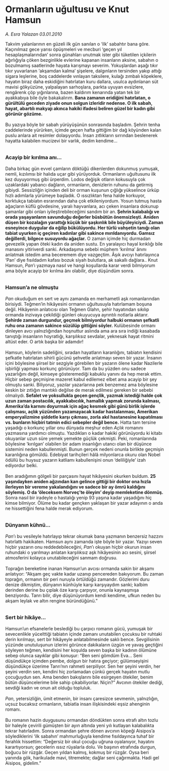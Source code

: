 # Ormanların uğultusu ve Knut Hamsun

*A. Esra Yalazan 03.01.2010*

<div class="taraf_structure_2col_1zq">
<div class="margen_n">



 <p>Takvim yalanlarının en güzeli ilk gün sanılan o ‘ilk’ sabahtır bana göre. Kaçınılmaz gece yarısı öpüşmeleri ve mecburi ‘geçen yıl hesaplaşmalarından’ sonra günahları unutmak ister gibi tüketilen içkilerin ağırlığıyla çöken bezginlikle evlerine kapanan insanların aksine, sabahın o bozulmamış saatlerinde hayata karışmayı severim. Yokuşlardan aşağı tıkır tıkır yuvarlanan ‘akşamdan kalma’ şişelere, dalgınların tersinden yakıp attığı sigara leşlerine, boş caddelerde vınlayan taksilere, kulağı zımbalı köpeklere, hayatın biraz daha eskidiğini hatırlatan kuru dallara, usulca aydınlanan süt mavisi gökyüzüne, yalpalayan sarhoşlara, parkta uyuyan evsizlere, rengârenk çöp yığınlarına, bazen kaldırım kenarında yatan tek bir ayakkabıya bile öyle bakakalırım. <b>Bana zamanın eridiğini hatırlatan, o gürültülü geceden ziyade onun solgun izleridir nedense. O ilk sabah, hayat, abartılı makyajı akınca hakiki ifadesi beliren güzel bir kadın gibi görünür gözüme. </b><br/><br/>Bu yazıya böyle bir sabah yürüyüşünün sonrasında başladım. Şehrin tenha caddelerinde yürürken, içimde geçen hafta gittiğim bir dağ köyünden kalan puslu anlara ait resimler dolaşıyordu. İnsan zıtlıkların sırrından beslenerek hayatta kalabilen mucizevi bir varlık, dedim kendime... <b><br/><br/><br/><font size="3">Acayip bir kırılma anı...</font></b> <br/><br/>Daha birkaç gün evvel çamların döktüğü dikenlerden dokunmuş yumuşak, nemli, kızılımsı bir halıda uçar gibi yürüyorduk. Ormanların uğultusunu ilk kez duyuyormuş gibi ürperdim. Lodos değişik otların kokusuyla çok uzaklardaki yabancı dağların, ormanların, denizlerin ruhunu da getirmiş gibiydi. Sessizliğin içinden deli bir orman kuşunun çığlığ<b>ı </b>yükselince ürküp hızlı adımlarla yürümeye başladık. O ıssızlıktan fena halde korkuyor, korktukça tabiatın esrarından daha çok etkileniyordum. Yosun tutmuş hasta ağaçların küflü gövdesine, yaralı hayvanlara, acı çeken insanlara dokunup şamanlar gibi onları iyileştirebileceğimi sandım bir an.<b> Şehrin kalabalığı ve orada yaşayanların savunduğu değerler büsbütün önemsizleşti. Aniden düşen bir kozalağın yarattığı küçük bir şaşkınlık bile büyüleyiciydi. Zaman esneyince duygular da eğilip bükülüyordu. Her türlü vahşetin tanığı olan tabiat uyurken iç geçiren kadınlar gibi sakince mırıldanıyordu. Gamsız değillerdi, bilgece susuyordu ağaçlar.</b> O zaman içimde hiç durmadan gevezelik yapan öteki kadın da aniden sustu. En yaralayıcı hayal kırıklığı bile manasını yitiriverdi sanki. Arkadaşıma sebebi müphem ‘kırılma’ ânını anlatmak istedim ama beceremem diye vazgeçtim. Âşık avcıyı hatırlayınca ‘Pan’ diye fısıldadım kafası bozuk siyah bulutlara, ak sakallı dağlara.. Knut Hamsun, <i>Pan</i>’ı yazmaya nasıl ve hangi koşullarda karar verdi bilmiyorum ama böyle acayip bir kırılma ânı olabilir, diye düşündüm sonra. <b><br/><br/><br/><font size="3">Hamsun’a ne olmuştu</font> </b><i><br/><br/>Pan</i> okuduğum en sert ve aynı zamanda en merhametli aşk romanlarından birisiydi. Teğmen’in hikâyesini ormanın uğultusuyla hatırlamam boşuna değil. Hikâyenin anlatıcısı olan Teğmen Glahn, şehir hayatından sıkılıp ormanda inzivaya çekildiği günleri okuyucuya ayrıntılı notlarla aktarır. <b>Şehirde zaman durgundur, geçmek bilmiyordur halbuki ormanın şefkatli ruhu ona zamanın sakince süzülüp gittiğini söyler.</b> Kulübesinde ormanı dinleyen avcı yalnızlığından hoşnuttur aslında ama ara sıra indiği kasabada tanıştığı insanların hoyratlığı, karşılıksız sevdalar, yeknesak hayat ritmini altüst eder. O artık başka bir adamdır! <br/><br/>Hamsun, köylerin sadeliğini, sıradan hayatların karanlığını, tabiatın kendisini şefkatle hatırlatan sihirli gücünü şehvetle anlatmayı seven bir yazar. İnsanın içini böylesine şiirsel bir sezgiyle görebilen bir yazarın ölene kadar Nazilerle işbirliği yapması korkunç görünüyor. Tam da bu yüzden onu sadece yazarlığını değil, kimseye gösteremediği kabuklu yanını da hep merak ettim. Hiçbir sebep geçmişine mazeret kabul edilemez elbet ama acayip bir şey olmuştu sanki. Biliyoruz, yazılar yazarlarına pek benzemez ama böylesine keskin bir zıtlığın mantıklı değilse de merak edilmesi gereken bir sebebi olmalıydı.<b> Sefalet ve yoksullukla geçen gençlik, yazmak istediği halde çok uzun zaman postacılık, ayakkabıcılık, hamallık yapmak zorunda kalması, Amerika’da karnını doyurmak için ağaç kesmek gibi günü birlik işlerde çalışması, açlık yüzünden yazamayacak kadar hastalanması, Amerikan emperyalizmine şiddetle karşı çıkması, zorla akıl hastanesine kapatılması vs. bunların hiçbiri tatmin edici sebepler değil bence.</b> Hatta tam tersine yaşadığı o korkunç yıllar onu dünyada meşhur eden <i>Açlık</i> romanını yazmasına yardımcı olmuştu. Yazdıkları o kadar hakiki görünüyordu ki kitabı okuyanlar uzun süre yemek yemekte güçlük çekmişti. Peki, romanlarında böylesine ‘kırılgan’ olabilen bir adam insanlığın utancı olan bir düşünce sistemini neden kabullenmişti. Bunun gerçek nedeni onunla birlikte geçmişin karanlığına gömüldü. Edebiyat tarihçileri hâlâ milyonlarca okuru olan Nobel ödüllü bu huysuz yazarın katliamı kabullenişini onun ‘deliliğiyle’ izah ediyordur belki. <br/><br/>Ben aradığımın gölgeli bir parçasını hayat hikâyesini okurken buldum. <b>25 yaşındayken aniden ağzından kan gelince gittiği bir doktor ona hızla ilerleyen bir vereme yakalandığını ve sadece bir ay ömrü kaldığını söylemiş. O da ‘öleceksem Norveç’te öleyim’ deyip memleketine dönmüş.</b> Sonra nasıl bir iradeyle o hastalığı yenip 93 yaşına kadar yaşadığını hiç kimse bilmiyor. Ölüme bu kadar gençken yaklaşan bir yazar adayının o anda ne hissettiğini fena halde merak ediyorum. <b><br/><br/><br/><font size="3">Dünyanın kühnü...</font></b><i><font size="3"> <br/></font><br/>Pan</i>’ı bu vesileyle hatırlayıp tekrar okumak bana yazmanın benzersiz hazzını hatırlattı hakikaten. Hamsun aynı zamanda işte böyle bir yazar. Yazıyı seven hiçbir yazarın onu reddedebileceğini, <i>Pan</i>’ı okuyan hiçbir okurun insan ruhundaki o yarılmayı anlatan karşılıksız aşk hikâyesinin acı sesini, şiirsel atmosferini kolayca unutabileceğini sanmam doğrusu. <br/><br/>Toprağın bereketine inanan Hamsun’un avcısı ormanda sakin bir akşamı anlatıyor: “Akşam geç vakte kadar uzanıp pencereden bakıyorum. Bu zaman toprağın, ormanın bir peri nuruyla örtüldüğü zamandır. Gözlerimi duru denize dikmiştim, dünyanın künhüyle karşı karşıyaydım sanki; kalbim derinden derine bu çıplak öze karşı çarpıyor, onunla kaynaşmışa benziyordu. Tanrı bilir, diye düşünüyordum kendi kendime, ufkun neden bu akşam leylak ve altın rengine büründüğünü.” <b><br/><br/><br/><font size="3">Sert bir hikâye...</font></b> <br/><br/>Hamsun’un efsanelerle beslediği bu çarpıcı romanın gücü, yumuşak bir sevecenlikle yücelttiği tabiatın içinde zamanı unutabilen çocuksu bir ruhtaki derin kırılmayı, sert bir hikâyeyle anlatabilmesinde saklı bence. Sevgilisinin yüzünde unutuluşunun izlerini görünce dakikaların üzgün ve yavaş geçtiğini söyleyen teğmen, kendisini her koşulda seven başka bir kadının ölümüne sebep olunca sayıklar gibi konuşur: “Ben seni gömdüm Eva... Seni düşündükçe içimden pembe, dolgun bir hatıra geçiyor; gülümseyişini düşündükçe üzerime Tanrı’nın rahmeti serpiliyor. Sen her şeyini verdin, her şeyini verdin sen, kendini hiç zorlamadan çünkü gerçek hayatın mutlu çocuğuydun sen. Ama benden bakışlarını bile esirgeyen ötekiler, benim bütün düşüncelerime bile sahip çıkabiliyorlar. Niçin?” Avcının ötekiler dediği, sevdiği kadın ve onun ait olduğu topluluk. <i><br/><br/>Pan</i>, yetersizliğin, ümit etmenin, bir insanı çaresizce sevmenin, yalnızlığın, uçsuz bucaksız ormanların, tabiatla insan ilişkisindeki eşsiz ahenginin romanı. <br/><br/>Bu romanın hazin duygusunu ormandan döndükten sonra etrafı altın tozlu bir haleyle çevirili gümüşten bir ayın altında yeni yılı kutlayan kalabalıkta tekrar hatırladım. Sonra ormandan şehre dönen avcının köpeği Aisipos’a söylediklerini ‘ilk sabahın’ mahmurluğuyla kendime fısıldayınca tuhaf bir ferahlık hissettim: “Değersiz bir okul çocuğu uğruna oyalanıyor, hayatını karartıyorsun; gecelerin ıssız rüyalarla dolu. Ve başının etrafında durgun, boğucu bir rüzgâr. Geçen yıldan kalmış, kokmuş bir rüzgâr. Oysa beri yanında gök, harikulade mavi, titremekte; dağlar seni çağırmakta. Hadi gel Aisipos, gidelim.”</p>
<br/>
<br/>
<br/>



<br/>


<div id="taraf_not">
</div>

</div>


</div>
